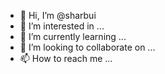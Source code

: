 - 👋 Hi, I’m @sharbui
- 👀 I’m interested in ...
- 🌱 I’m currently learning ...
- 💞️ I’m looking to collaborate on ...
- 📫 How to reach me ...

<!---
sharbui/sharbui is a ✨ special ✨ repository because its `README.md` (this file) appears on your GitHub profile.
You can click the Preview link to take a look at your changes.
--->

